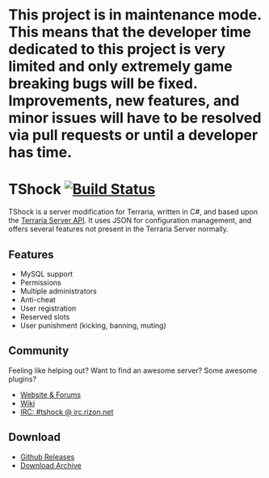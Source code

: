 # This project is in maintenance mode.  This means that the developer time dedicated to this project is very limited and only extremely game breaking bugs will be fixed.  Improvements, new features, and minor issues will have to be resolved via pull requests or until a developer has time.

# TShock [![Build Status](https://travis-ci.org/NyxStudios/TShock.png?branch=general-devel)](https://travis-ci.org/NyxStudios/TShock)

TShock is a server modification for Terraria, written in C#, and based upon the [Terraria Server API](https://github.com/Deathmax/TerrariaAPI-Server). It uses JSON for configuration management, and offers several features not present in the Terraria Server normally.

## Features

* MySQL support
* Permissions
* Multiple administrators
* Anti-cheat
* User registration
* Reserved slots
* User punishment (kicking, banning, muting)

## Community

Feeling like helping out? Want to find an awesome server? Some awesome plugins?

* [Website & Forums](http://tshock.co/xf/)
* [Wiki](https://tshock.atlassian.net/wiki/display/TSHOCKPLUGINS/Home)
* [IRC: #tshock @ irc.rizon.net](http://tshock.co/xf/index.php?ezirc/)

## Download

* [Github Releases](https://github.com/TShock/TShock/releases)
* [Download Archive](https://github.com/TShock/TShock/downloads)
